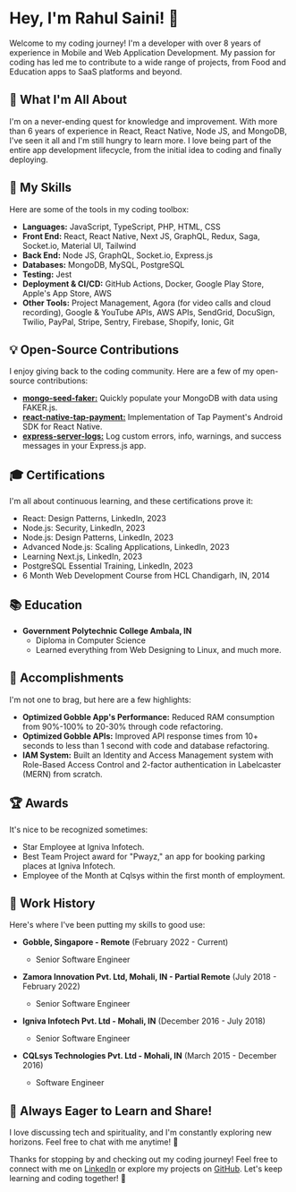 


# Hey, I'm Rahul Saini! 👋

Welcome to my coding journey! I'm a developer with over 8 years of experience in Mobile and Web Application Development. My passion for coding has led me to contribute to a wide range of projects, from Food and Education apps to SaaS platforms and beyond.

## 🌟 What I'm All About

I'm on a never-ending quest for knowledge and improvement. With more than 6 years of experience in React, React Native, Node JS, and MongoDB, I've seen it all and I'm still hungry to learn more. I love being part of the entire app development lifecycle, from the initial idea to coding and finally deploying.

## 🚀 My Skills

Here are some of the tools in my coding toolbox:

- **Languages:** JavaScript, TypeScript, PHP, HTML, CSS
- **Front End:** React, React Native, Next JS, GraphQL, Redux, Saga, Socket.io, Material UI, Tailwind
- **Back End:** Node JS, GraphQL, Socket.io, Express.js
- **Databases:** MongoDB, MySQL, PostgreSQL
- **Testing:** Jest
- **Deployment & CI/CD:** GitHub Actions, Docker, Google Play Store, Apple's App Store, AWS
- **Other Tools:** Project Management, Agora (for video calls and cloud recording), Google & YouTube APIs, AWS APIs, SendGrid, DocuSign, Twilio, PayPal, Stripe, Sentry, Firebase, Shopify, Ionic, Git


## 💡 Open-Source Contributions

I enjoy giving back to the coding community. Here are a few of my open-source contributions:

- [**mongo-seed-faker:**](https://github.com/YourGitHub/mongo-seed-faker) Quickly populate your MongoDB with data using FAKER.js.
- [**react-native-tap-payment:**](https://github.com/YourGitHub/react-native-tap-payment) Implementation of Tap Payment's Android SDK for React Native.
- [**express-server-logs:**](https://github.com/YourGitHub/express-server-logs) Log custom errors, info, warnings, and success messages in your Express.js app.

## 🎓 Certifications

I'm all about continuous learning, and these certifications prove it:

- React: Design Patterns, LinkedIn, 2023
- Node.js: Security, LinkedIn, 2023
- Node.js: Design Patterns, LinkedIn, 2023
- Advanced Node.js: Scaling Applications, LinkedIn, 2023
- Learning Next.js, LinkedIn, 2023
- PostgreSQL Essential Training, LinkedIn, 2023
- 6 Month Web Development Course from HCL Chandigarh, IN, 2014

## 📚 Education
 

- **Government Polytechnic College Ambala, IN**
  - Diploma in Computer Science
  - Learned everything from Web Designing to Linux, and much more.

## 🌟 Accomplishments

I'm not one to brag, but here are a few highlights:

- **Optimized Gobble App's Performance:** Reduced RAM consumption from 90%-100% to 20-30% through code refactoring.
- **Optimized Gobble APIs:** Improved API response times from 10+ seconds to less than 1 second with code and database refactoring.
- **IAM System:** Built an Identity and Access Management system with Role-Based Access Control and 2-factor authentication in Labelcaster (MERN) from scratch.

## 🏆 Awards

It's nice to be recognized sometimes:

- Star Employee at Igniva Infotech.
- Best Team Project award for "Pwayz," an app for booking parking places at Igniva Infotech.
- Employee of the Month at Cqlsys within the first month of employment.

## 📆 Work History

Here's where I've been putting my skills to good use:

- **Gobble, Singapore - Remote** (February 2022 - Current)
  - Senior Software Engineer

- **Zamora Innovation Pvt. Ltd, Mohali, IN - Partial Remote** (July 2018 - February 2022)
  - Senior Software Engineer

- **Igniva Infotech Pvt. Ltd - Mohali, IN** (December 2016 - July 2018)
  - Senior Software Engineer

- **CQLsys Technologies Pvt. Ltd - Mohali, IN** (March 2015 - December 2016)
  - Software Engineer


## 🌟 Always Eager to Learn and Share!

I love discussing tech and spirituality, and I'm constantly exploring new horizons. Feel free to chat with me anytime! 🚀



Thanks for stopping by and checking out my coding journey! Feel free to connect with me on [LinkedIn](https://www.linkedin.com/in/rahul-saini-profile/) or explore my projects on [GitHub](https://github.com/CodeByRahulSaini). Let's keep learning and coding together! 🚀

